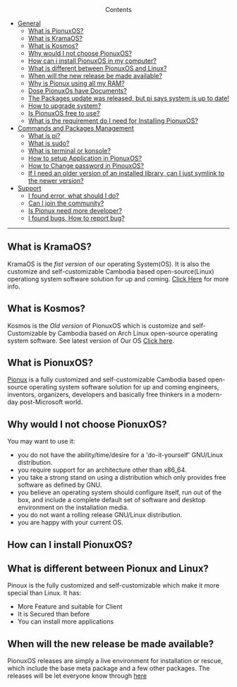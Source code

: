 <center>Contents</center>


* [General]()
    * [What is PionuxOS?]()
    * [What is KramaOS?]()
    * [What is Kosmos?]()
    * [Why would I not choose PionuxOS?]()
    * [How can i install PionuxOS in my computer?]()
    * [What is different between PionuxOS and Linux?]()
    * [When will the new release be made available?]()
    * [Why is Pionux using all my RAM?]()
    * [Dose PionuxOs have Documents?]() 
    * [The Packages update was released, but pi says system is up to date!]() 
    * [How to upgrade system?]()
    * [Is PionuxOS free to use?]()
    * [What is the requirement do I need for Installing PionuxOS?]()
* [Commands and Packages Management]()
    * [What is pi?]()
    * [What is sudo?]()
    * [What is terminal or konsole?]()
    * [How to setup Application in PionuxOS?]()
    * [How to Change password in PinouxOS?]()
    * [If I need an older version of an installed library, can I just symlink to the newer version?]()
* [Support]()
    * [I found error, what should I do?]()
    * [Can I join the community?]()
    * [Is Pionux need more developer?]()
    * [I found bugs, How to report bug?]()

----

## What is KramaOS?

KramaOS is the *fist version* of our operating System(OS). It is also the customize and self-customizable Cambodia based open-source(Linux) operationg system software solution for up and coming. [Click Here]() for more info.

## What is Kosmos?

Kosmos is the *Old version* of PionuxOS which is customize and self-Customizable by Cambodia based on Arch Linux open-source operating system software. See latest version of Our OS [Click here]().

## What is PionuxOS?

[Pionux](https://pionux.org/) is a fully customized and self-customizable Cambodia based open-source operating system software solution for up and coming engineers, inventors, organizers, developers and basically free thinkers in a modern-day post-Microsoft world.

## Why would I not choose PionuxOS?

You may want to use it:
- you do not have the ability/time/desire for a 'do-it-yourself' GNU/Linux distribution.
- you require support for an architecture other than x86_64.
- you take a strong stand on using a distribution which only provides free software as defined by GNU.
- you believe an operating system should configure itself, run out of the box, and include a complete default set of software and desktop environment on the installation media.
- you do not want a rolling release GNU/Linux distribution.
- you are happy with your current OS.

## How can I install PionuxOS?

## What is different between Pionux and Linux?

Pinoux is the fully customized and self-customizable which make it more special than Linux. It has:
- More Feature and suitable for Client
- It is Secured than before 
- You can install more applications


## When will the new release be made available?
PionuxOS releases are simply a live environment for installation or rescue, which include the base meta package and a few other packages. The releases will be let everyone know through [here](../README.md##Resources)